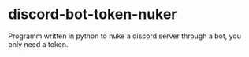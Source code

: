 # discord-bot-token-nuker
Programm written in python to nuke a discord server through a bot, you only need a token.
